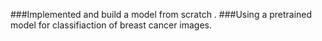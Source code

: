###Implemented and build a model from scratch . 
###Using a pretrained model for classifiaction of breast cancer images.
